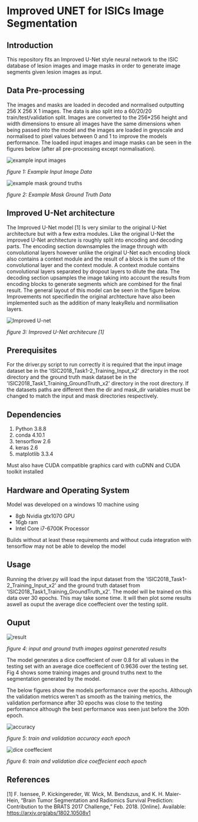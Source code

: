 # Improved UNET for ISICs Image Segmentation

## Introduction

This repository fits an Improved U-Net style neural network to the ISIC database of lesion images and image masks in order to generate image segments given lesion images as input.

## Data Pre-processing

The images and masks are loaded in decoded and normalised outputting 256 X 256 X 1 images. The data is also split into a 60/20/20 train/test/validation split. Images are converted to the 256*256 height and width dimensions to ensure all images have the same dimensions when being passed into the model and the images are loaded in greyscale and normalised to pixel values between 0 and 1 to improve the models performance. The loaded input images and image masks can be seen in the figures below (after all pre-processing except normalisation).

![example input images](example_X.png)

*figure 1: Example Input Image Data*

![example mask ground truths](example_y.png)

*figure 2: Example Mask Ground Truth Data*

## Improved U-Net architecture

The Improved U-Net model [1] Is very similar to the original U-Net architecture but with a few extra modules. Like the original U-Net the improved U-Net architecture is roughly split into encoding and decoding parts. The encoding section downsamples the image through with convolutional layers however unlike the original U-Net each encoding block also contains a context module and the result of a block is the sum of the convolutional layer and the context module. A context module contains convolutional layers separated by dropout layers to dilute the data. The decoding section upsamples the image taking into account the results from encoding blocks to generate segments which are combined for the final result. The general layout of this model can be seen in the figure below. Improvements not specifiedin the original archtecture have also been implemented such as the addition of many leakyRelu and normilisation layers.

![Improved U-net](Improved_Unet.PNG)

*figure 3: Improved U-Net architecure [1]*

## Prerequisites

For the driver.py script to run correctly it is required that the input image dataset be in the 'ISIC2018_Task1-2_Training_Input_x2' directory in the root directory and the ground truth mask dataset be in the 'ISIC2018_Task1_Training_GroundTruth_x2' directory in the root directory. If the datasets paths are different then the dir and mask_dir variables must be changed to match the input and mask directories respectively.

## Dependencies

1. Python 3.8.8
2. conda 4.10.1
3. tensorflow 2.6
4. keras 2.6
5. matplotlib 3.3.4

Must also have CUDA compatible graphics card with cuDNN and CUDA toolkit installed

## Hardware and Operating System

Model was developed on a windows 10 machine using

* 8gb Nvidia gtx1070 GPU
* 16gb ram
* Intel Core i7-6700K Processor

Builds without at least these requirements and without cuda integration with tensorflow may not be able to develop the model

## Usage

Running the driver.py will load the input dataset from the 'ISIC2018_Task1-2_Training_Input_x2' and the ground truth dataset from 'ISIC2018_Task1_Training_GroundTruth_x2'. The model will be trained on this data over 30 epochs. This may take some time. It will then plot some results aswell as ouput the average dice coeffecient over the testing split.

## Ouput

![result](example_result.png)

*figure 4: input and ground truth images against generated results*

The model generates a dice coeffecient of over 0.8 for all values in the testing set with an average dice coeffecient of 0.9636 over the testing set. Fig 4 shows some training images and ground truths next to the segmentation generated by the model.

The below figures show the models performance over the epochs. Although the validation metrics weren't as smooth as the training metrics, the validation performance after 30 epochs was close to the testing performance although the best performance was seen just before the 30th epoch.

![accuracy](accuracy.png)

*figure 5: train and validation accuracy each epoch*

![dice coeffecient](dice_coeff.png)

*figure 6: train and validation dice coeffecient each epoch*

## References

[1] F. Isensee, P. Kickingereder, W. Wick, M. Bendszus, and K. H. Maier-Hein, “Brain Tumor Segmentation
and Radiomics Survival Prediction: Contribution to the BRATS 2017 Challenge,” Feb. 2018. [Online].
Available: https://arxiv.org/abs/1802.10508v1
